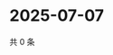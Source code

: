 # 2025-07-07

共 0 条

<!-- BEGIN ZHIHUQUESTIONS -->
<!-- 最后更新时间 Mon Jul 07 2025 06:12:00 GMT+0800 (China Standard Time) -->

<!-- END ZHIHUQUESTIONS -->
